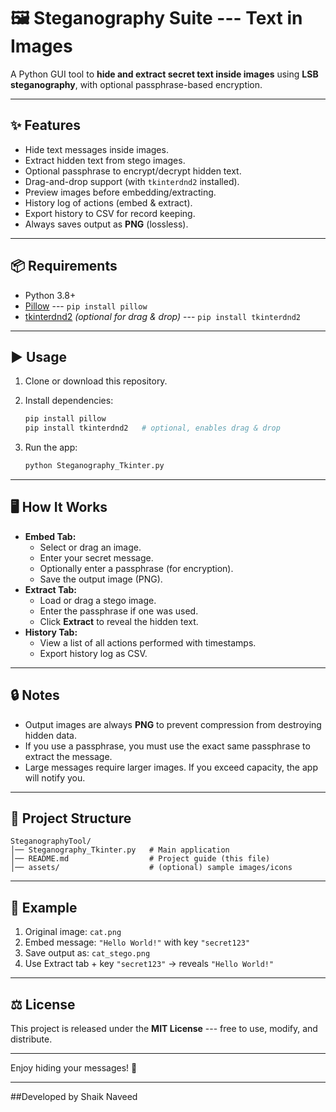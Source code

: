 # 🖼 Steganography Suite --- Text in Images

A Python GUI tool to **hide and extract secret text inside images**
using **LSB steganography**, with optional passphrase-based encryption.

------------------------------------------------------------------------

## ✨ Features

-   Hide text messages inside images.
-   Extract hidden text from stego images.
-   Optional passphrase to encrypt/decrypt hidden text.
-   Drag-and-drop support (with `tkinterdnd2` installed).
-   Preview images before embedding/extracting.
-   History log of actions (embed & extract).
-   Export history to CSV for record keeping.
-   Always saves output as **PNG** (lossless).

------------------------------------------------------------------------

## 📦 Requirements

-   Python 3.8+
-   [Pillow](https://pypi.org/project/Pillow/) --- `pip install pillow`
-   [tkinterdnd2](https://pypi.org/project/tkinterdnd2/) *(optional for
    drag & drop)* --- `pip install tkinterdnd2`

------------------------------------------------------------------------

## ▶️ Usage

1.  Clone or download this repository.

2.  Install dependencies:

    ``` bash
    pip install pillow
    pip install tkinterdnd2   # optional, enables drag & drop
    ```

3.  Run the app:

    ``` bash
    python Steganography_Tkinter.py
    ```

------------------------------------------------------------------------

## 🖥️ How It Works

-   **Embed Tab:**
    -   Select or drag an image.
    -   Enter your secret message.
    -   Optionally enter a passphrase (for encryption).
    -   Save the output image (PNG).
-   **Extract Tab:**
    -   Load or drag a stego image.
    -   Enter the passphrase if one was used.
    -   Click **Extract** to reveal the hidden text.
-   **History Tab:**
    -   View a list of all actions performed with timestamps.
    -   Export history log as CSV.

------------------------------------------------------------------------

## 🔒 Notes

-   Output images are always **PNG** to prevent compression from
    destroying hidden data.
-   If you use a passphrase, you must use the exact same passphrase to
    extract the message.
-   Large messages require larger images. If you exceed capacity, the
    app will notify you.

------------------------------------------------------------------------

## 📂 Project Structure

    SteganographyTool/
    │── Steganography_Tkinter.py   # Main application
    │── README.md                  # Project guide (this file)
    │── assets/                    # (optional) sample images/icons

------------------------------------------------------------------------

## 📸 Example

1.  Original image: `cat.png`
2.  Embed message: `"Hello World!"` with key `"secret123"`
3.  Save output as: `cat_stego.png`
4.  Use Extract tab + key `"secret123"` → reveals `"Hello World!"`

------------------------------------------------------------------------

## ⚖️ License

This project is released under the **MIT License** --- free to use,
modify, and distribute.

------------------------------------------------------------------------

Enjoy hiding your messages! 🔐

------------------------------------------------------------------------
##Developed by 
Shaik Naveed
